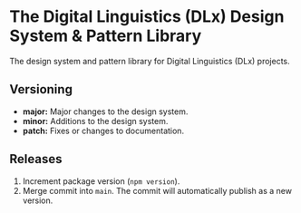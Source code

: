 # The Digital Linguistics (DLx) Design System & Pattern Library

The design system and pattern library for Digital Linguistics (DLx) projects.

## Versioning

- **major:** Major changes to the design system.
- **minor:** Additions to the design system.
- **patch:** Fixes or changes to documentation.

## Releases

1. Increment package version (`npm version`).
2. Merge commit into `main`. The commit will automatically publish as a new version.

